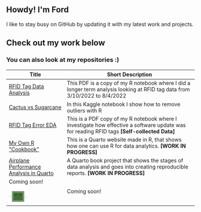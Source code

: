 ## Howdy! I'm Ford

I like to stay busy on GitHub by updating it with my latest work and projects. 

## Check out my work below
### You can also look at my repositories :)

Title | Short Description
------------- | -------------
[RFID Tag Data Analysis](https://1drv.ms/b/s!Ahpkb3AfX4xfgroaRd_pWRG195p_Pw?e=9eeM8r) | This PDF is a copy of my R notebook where I did a longer term analysis looking at RFID tag data from 3/10/2022 to 8/4/2022
[Cactus vs Sugarcane](https://www.kaggle.com/code/bradfordjohnson/cactus-vs-sugarcane?kernelSessionId=101591092) | In this Kaggle notebook I show how to remove outliers with R
[RFID Tag Error EDA](https://1drv.ms/b/s!Ahpkb3AfX4xfgrh5TKG-ephx47IRaQ?e=Cdtmdz) | This is a PDF copy of my R notebook where I investigate how effective a software update was for reading RFID tags **[Self-collected Data]**
[My Own R "Cookbook"](https://bradfordjohnson.github.io/r-cookbook/)| This is a Quarto website made in R, that shows how one can use R for data analytics. **[WORK IN PROGRESS]** 
[Airplane Performance Analysis in Quarto](https://bradfordjohnson.github.io/r-airplane-performance/) | A Quarto book project that shows the stages of data analysis and goes into creating reproducible reports. **[WORK IN PROGRESS]** 
Coming soon! <img src="https://github.com/bradfordjohnson/bradfordjohnson/blob/main/slime.gif" width="50px"> | Coming soon!
